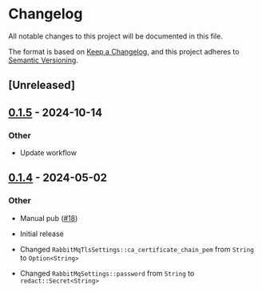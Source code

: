 # Changelog

All notable changes to this project will be documented in this file.

The format is based on [Keep a Changelog](https://keepachangelog.com/en/1.1.0/),
and this project adheres to [Semantic Versioning](https://semver.org/spec/v2.0.0.html).

## [Unreleased]

## [0.1.5](https://github.com/snowflake107/repo-5/compare/v0.1.4...v0.1.5) - 2024-10-14

### Other

- Update workflow

## [0.1.4](https://github.com/TrueLayer/carrot-cake/compare/v0.1.3...v0.1.4) - 2024-05-02

### Other
- Manual pub ([#18](https://github.com/TrueLayer/carrot-cake/pull/18))

- Initial release
- Changed `RabbitMqTlsSettings::ca_certificate_chain_pem` from `String` to `Option<String>`
- Changed `RabbitMqSettings::password` from `String` to `redact::Secret<String>`
